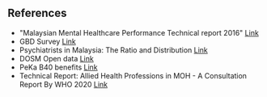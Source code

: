 ## References
- "Malaysian Mental Healthcare Performance Technical report 2016" [Link](https://www.moh.gov.my/moh/resources/Penerbitan/Laporan/Umum/Mental%20Healthcare%20Performance%20Report%202016.pdf)
- GBD Survey [Link](https://vizhub.healthdata.org/gbd-results)
- Psychiatrists in Malaysia: The Ratio and Distribution [Link](http://mjpsychiatry.org/index.php/mjp/article/viewFile/477/362)
- DOSM Open data [Link](https://github.com/dosm-malaysia/data-open/tree/main/datasets)
- PeKa B40 benefits [Link](https://github.com/MoH-Malaysia/data-pekab40-public)
- Technical Report: Allied Health Professions in MOH - A Consultation Report By WHO 2020 [Link](https://www.moh.gov.my/moh/resources/Penerbitan/Laporan/Umum/Buku_Technical_Report_Allied_Health_Professions_in_MOH_-_A_Consultation_Report_By_WHO_2020_10032021.pdf)
